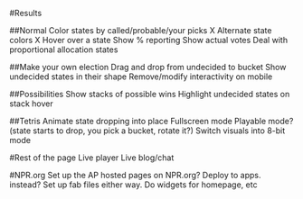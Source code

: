 #Results

##Normal
Color states by called/probable/your picks
X Alternate state colors
X Hover over a state
Show % reporting
Show actual votes
Deal with proportional allocation states

##Make your own election
Drag and drop from undecided to bucket
Show undecided states in their shape
Remove/modify interactivity on mobile

##Possibilities
Show stacks of possible wins
Highlight undecided states on stack hover

##Tetris
Animate state dropping into place
Fullscreen mode
Playable mode? (state starts to drop, you pick a bucket, rotate it?)
Switch visuals into 8-bit mode


#Rest of the page
Live player
Live blog/chat

#NPR.org
Set up the AP hosted pages on NPR.org? Deploy to apps. instead? Set up fab files either way.
Do widgets for homepage, etc